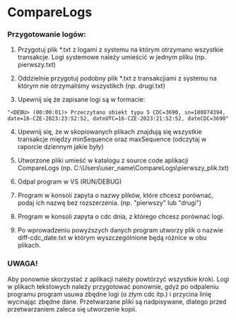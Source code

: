 # CompareLogs

### Przygotowanie logów:
1. Przygotuj plik *.txt z logami z systemu na którym otrzymano wszystkie transakcje. Logi systemowe należy umieścić w jednym pliku (np. pierwszy.txt)

2. Oddzielnie przygotuj podobny plik *.txt z transakcjiami z systemu na którym nie otrzymaliśmy wszystikch (np. drugi.txt)

3. Upewnij się że zapisane logi są w formacie:

`"<DEBU> (00:00:01)> Przeczytano obiekt typu 5 CDC=3690, sn=180874394, date=16-CZE-2023:23:52:52, dateUTC=16-CZE-2023:21:52:52, dateCDC=3690"`

4. Upewnij się, że w skopiowanych plikach znajdują się wszystkie transakcje między minSequence oraz maxSequence (odczytaj w raporcie dziennym jakie były)

5. Utworzone pliki umieść w katalogu z source code aplikacji CompareLogs (np. C:\Users\user_name\CompareLogs\pierwszy_plik.txt)

6. Odpal program w VS (RUN/DEBUG)

7. Program w konsoli zapyta o nazwy plików, które chcesz porównać, podaj ich nazwę bez rozszerzenia. (np. "pierwszy" lub "drugi")

8. Program w konsoli zapyta o cdc dnia, z którego chcesz porównać logi.

9. Po wprowadzeniu powyższych danych program utworzy plik o nazwie diff-cdc_date.txt w którym wyszczególnione będą różnice w obu plikach.

### UWAGA!
Aby ponownie skorzystać z aplikacji należy powtórzyć wszystkie kroki. Logi w plikach tekstowych należy przygotować ponownie, gdyż po odpaleniu programu program usuwa zbędne logi (o złym cdc itp.) i przycina linię wycinając zbędne dane. Przetwarzane pliki są nadpisywane, dlatego przed przetwarzaniem zaleca się utworzenie kopii.  
